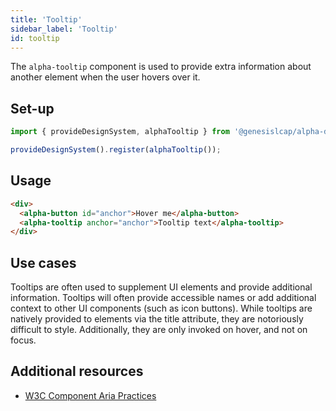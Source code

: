 ```yaml
---
title: 'Tooltip'
sidebar_label: 'Tooltip'
id: tooltip
---
```


<div class="tooltip-examples">

The `alpha-tooltip` component is used to provide extra information about another element when the user hovers over it.

## Set-up

```ts
import { provideDesignSystem, alphaTooltip } from '@genesislcap/alpha-design-system';

provideDesignSystem().register(alphaTooltip());
```

## Usage

```html live
<div>
  <alpha-button id="anchor">Hover me</alpha-button>
  <alpha-tooltip anchor="anchor">Tooltip text</alpha-tooltip>
</div>
```

## Use cases

Tooltips are often used to supplement UI elements and provide additional information. Tooltips will often provide accessible names or add additional context to other UI components (such as icon buttons). While tooltips are natively provided to elements via the title attribute, they are notoriously difficult to style. Additionally, they are only invoked on hover, and not on focus.

## Additional resources

- [W3C Component Aria Practices](https://w3c.github.io/aria-practices/#tooltip)

</div>